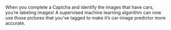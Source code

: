 When you complete a Captcha and identify the images that have cars, you’re labeling images! A supervised machine learning algorithm can now use those pictures that you’ve tagged to make it’s car-image predictor more accurate.

